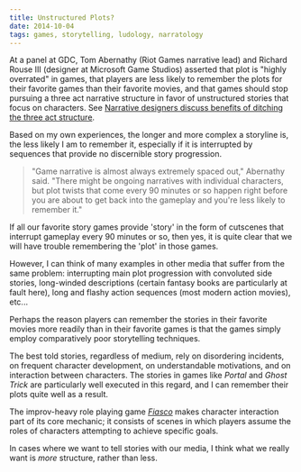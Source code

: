```yaml
---
title: Unstructured Plots?
date: 2014-10-04
tags: games, storytelling, ludology, narratology
---
```


At a panel at GDC, Tom Abernathy (Riot Games narrative lead) and Richard Rouse III (designer at Microsoft Game Studios) asserted that plot is "highly overrated" in games, that players are less likely to remember the plots for their favorite games than their favorite movies, and that games should stop pursuing a three act narrative structure in favor of unstructured stories that focus on characters. See [Narrative designers discuss benefits of ditching the three act structure](http://www.polygon.com/2014/3/17/5519684/narrative-designers-benefits-of-ditching-the-three-act).

Based on my own experiences, the longer and more complex a storyline is, the less likely I am to remember it, especially if it is interrupted by sequences that provide no discernible story progression.

> "Game narrative is almost always extremely spaced out," Abernathy said.
> "There might be ongoing narratives with individual characters, but plot
> twists that come every 90 minutes or so happen right before you are about to
> get back into the gameplay and you're less likely to remember it."

If all our favorite story games provide 'story' in the form of cutscenes that interrupt gameplay every 90 minutes or so, then yes, it is quite clear that we will have trouble remembering the 'plot' in those games.

However, I can think of many examples in other media that suffer from the same problem: interrupting main plot progression with convoluted side stories, long-winded descriptions (certain fantasy books are particularly at fault here), long and flashy action sequences (most modern action movies), etc...

Perhaps the reason players can remember the stories in their favorite movies more readily than in their favorite games is that the games simply employ comparatively poor storytelling techniques.

The best told stories, regardless of medium, rely on disordering incidents, on frequent character development, on understandable motivations, and on interaction between characters. The stories in games like _Portal_ and _Ghost Trick_ are particularly well executed in this regard, and I can remember their plots quite well as a result.

The improv-heavy role playing game [_Fiasco_](http://www.bullypulpitgames.com/games/fiasco/) makes character interaction part of its core mechanic; it consists of scenes in which players assume the roles of characters attempting to achieve specific goals.

In cases where we want to tell stories with our media, I think what we really want is _more_ structure, rather than less.